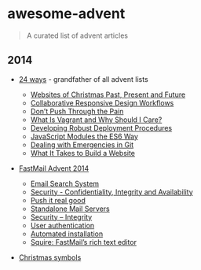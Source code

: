 awesome-advent
==============

> A curated list of advent articles

## 2014

- [24 ways](http://24ways.org/2014) - grandfather of all advent lists
  - [Websites of Christmas Past, Present and Future](http://24ways.org/2014/websites-of-christmas-past-present-and-future/)
  - [Collaborative Responsive Design Workflows](http://24ways.org/2014/collaborative-responsive-design-workflows/)
  - [Don’t Push Through the Pain](http://24ways.org/2014/dont-push-through-the-pain/)
  - [What Is Vagrant and Why Should I Care?](http://24ways.org/2014/what-is-vagrant-and-why-should-i-care/)
  - [Developing Robust Deployment Procedures](http://24ways.org/2014/developing-robust-deployment-procedures/)
  - [JavaScript Modules the ES6 Way](http://24ways.org/2014/javascript-modules-the-es6-way/)
  - [Dealing with Emergencies in Git](http://24ways.org/2014/dealing-with-emergencies-in-git/)
  - [What It Takes to Build a Website](http://24ways.org/2014/what-it-takes-to-build-a-website/)

- [FastMail Advent 2014](http://blog.fastmail.com/2014/12/01/fastmail-advent-2014/)
  - [Email Search System](http://blog.fastmail.com/2014/12/01/email-search-system/)
  - [Security - Confidentiality, Integrity and Availability](http://blog.fastmail.com/2014/12/02/security-confidentiality-integrity-and-availability/)
  - [Push it real good](http://blog.fastmail.com/2014/12/02/dec-3-push-it-real-good/)
  - [Standalone Mail Servers](http://blog.fastmail.com/2014/12/04/standalone-mail-servers/)
  - [Security – Integrity](http://blog.fastmail.com/2014/12/05/security-integrity/)
  - [User authentication](http://blog.fastmail.com/2014/12/06/user-authentication/)
  - [Automated installation](http://blog.fastmail.com/2014/12/07/automated-installation/)
  - [Squire: FastMail’s rich text editor](http://blog.fastmail.com/2014/12/08/squire-fastmails-rich-text-editor/)

- [Christmas symbols](http://mondaybeginsonsaturday.com/xmas/)




